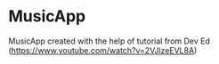 # MusicApp
MusicApp created with the help of tutorial from Dev Ed (https://www.youtube.com/watch?v=2VJlzeEVL8A)

